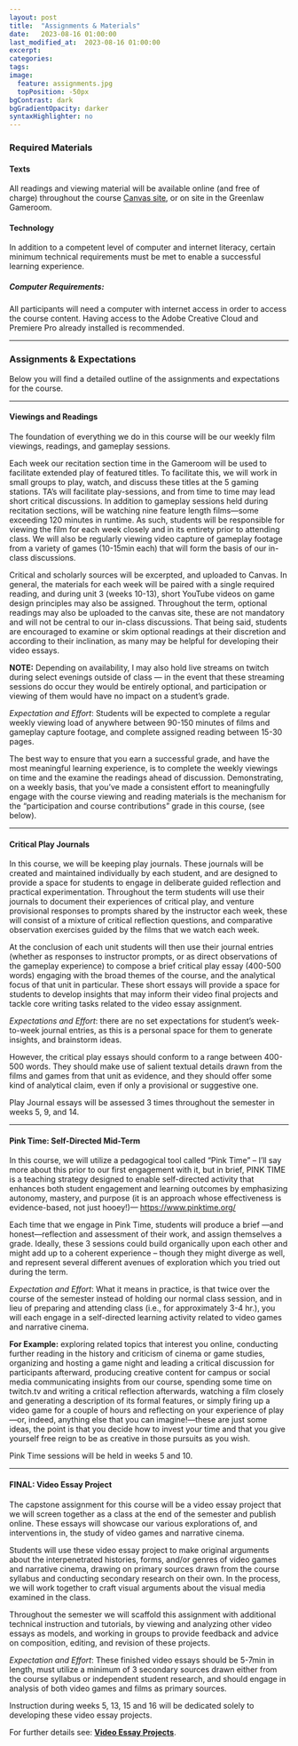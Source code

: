 ```yaml
---
layout: post
title:  "Assignments & Materials"
date:   2023-08-16 01:00:00
last_modified_at:  2023-08-16 01:00:00
excerpt: 
categories: 
tags: 
image:
  feature: assignments.jpg
  topPosition: -50px
bgContrast: dark
bgGradientOpacity: darker
syntaxHighlighter: no
---
```


### Required Materials

#### Texts
All readings and viewing material will be available online (and free of charge) throughout the course [Canvas site](https://uncch.instructure.com/courses/33866/files), or on site in the Greenlaw Gameroom.

#### Technology

In addition to a competent level of computer and internet literacy, certain minimum technical requirements must be met to enable a successful learning experience. 

##### Computer Requirements: 
All participants will need a computer with internet access in order to access the course content. Having access to the Adobe Creative Cloud and Premiere Pro already installed is recommended.

---

### Assignments & Expectations

Below you will find a detailed outline of the assignments and expectations for the course.

---

#### Viewings and Readings

The foundation of everything we do in this course will be our weekly film viewings, readings, and gameplay sessions.

Each week our recitation section time in the Gameroom will be used to facilitate extended play of featured titles. To facilitate this, we will work in small groups to play, watch, and discuss these titles at the 5 gaming stations. TA’s will facilitate play-sessions, and from time to time may lead short critical discussions. In addition to gameplay sessions held during recitation sections, will be watching nine feature length films—some exceeding 120 minutes in runtime. As such, students will be responsible for viewing the film for each week closely and in its entirety prior to attending class. We will also be regularly viewing video capture of gameplay footage from a variety of games (10-15min each) that will form the basis of our in-class discussions. 

Critical and scholarly sources will be excerpted, and uploaded to Canvas. In general, the materials for each week will be paired with a single required reading, and during unit 3 (weeks 10-13), short YouTube videos on game design principles may also be assigned. Throughout the term, optional readings may also be uploaded to the canvas site, these are not mandatory and will not be central to our in-class discussions. That being said, students are encouraged to examine or skim optional readings at their discretion and according to their inclination, as many may be helpful for developing their video essays. 

**NOTE:** Depending on availability, I may also hold live streams on twitch during select evenings outside of class — in the event that these streaming sessions do occur they would be entirely optional, and participation or viewing of them would have no impact on a student’s grade.

*Expectation and Effort*: Students will be expected to complete a regular weekly viewing load of anywhere between 90-150 minutes of films and gameplay capture footage, and complete assigned reading between 15-30 pages. 

The best way to ensure that you earn a successful grade, and have the most meaningful learning experience, is to complete the weekly viewings on time and the examine the readings ahead of discussion. Demonstrating, on a weekly basis, that you’ve made a consistent effort to meaningfully engage with the course viewing and reading materials is the mechanism for the “participation and course contributions” grade in this course, (see below).

---

#### Critical Play Journals

In this course, we will be keeping play journals. These journals will be created and maintained individually by each student, and are designed to provide a space for students to engage in deliberate guided reflection and practical experimentation. Throughout the term students will use their journals to document their experiences of critical play, and venture provisional responses to prompts shared by the instructor each week, these will consist of a mixture of critical reflection questions, and comparative observation exercises guided by the films that we watch each week. 

At the conclusion of each unit students will then use their journal entries (whether as responses to instructor prompts, or as direct observations of the gameplay experience) to compose a brief critical play essay (400-500 words) engaging with the broad themes of the course, and the analytical focus of that unit in particular. These short essays will provide a space for students to develop insights that may inform their video final projects and tackle core writing tasks related to the video essay assignment.

*Expectations and Effort*: there are no set expectations for student’s week-to-week journal entries, as this is a personal space for them to generate insights, and brainstorm ideas. 

However, the critical play essays should conform to a range between 400-500 words. They should make use of salient textual details drawn from the films and games from that unit as evidence, and they should offer some kind of analytical claim, even if only a provisional or suggestive one.

Play Journal essays will be assessed 3 times throughout the semester in weeks 5, 9, and 14.

---

#### Pink Time: Self-Directed Mid-Term

In this course, we will utilize a pedagogical tool called “Pink Time” – I’ll say more about this prior to our first engagement with it, but in brief, PINK TIME is a teaching strategy designed to enable self-directed activity that enhances both student engagement and learning outcomes by emphasizing autonomy, mastery, and purpose (it is an approach whose effectiveness is evidence-based, not just hooey!)— https://www.pinktime.org/ 

Each time that we engage in Pink Time, students will produce a brief —and honest—reflection and assessment of their work, and assign themselves a grade. Ideally, these 3 sessions could build organically upon each other and might add up to a coherent experience – though they might diverge as well, and represent several different avenues of exploration which you tried out during the term.

*Expectation and Effort*: What it means in practice, is that twice over the course of the semester instead of holding our normal class session, and in lieu of preparing and attending class (i.e., for approximately 3-4 hr.), you will each engage in a self-directed learning activity related to video games and narrative cinema. 

**For Example:** exploring related topics that interest you online, conducting further reading in the history and criticism of cinema or game studies, organizing and hosting a game night and leading a critical discussion for participants afterward, producing creative content for campus or social media communicating insights from our course, spending some time on twitch.tv and writing a critical reflection afterwards, watching a film closely and generating a description of its formal features, or simply firing up a video game for a couple of hours and reflecting on your experience of play—or, indeed, anything else that you can imagine!—these are just some ideas, the point is that you decide how to invest your time and that you give yourself free reign to be as creative in those pursuits as you wish.

Pink Time sessions will be held in weeks 5 and 10.

---

#### FINAL: Video Essay Project

The capstone assignment for this course will be a video essay project that we will screen together as a class at the end of the semester and publish online. These essays will showcase our various explorations of, and interventions in, the study of video games and narrative cinema. 

Students will use these video essay project to make original arguments about the interpenetrated histories, forms, and/or genres of video games and narrative cinema, drawing on primary sources drawn from the course syllabus and conducting secondary research on their own. In the process, we will work together to craft visual arguments about the visual media examined in the class.

Throughout the semester we will scaffold this assignment with additional technical instruction and tutorials, by viewing and analyzing other video essays as models, and working in groups to provide feedback and advice on composition, editing, and revision of these projects. 

*Expectation and Effort*: These finished video essays should be 5-7min in length, must utilize a minimum of 3 secondary sources drawn either from the course syllabus or independent student research, and should engage in analysis of both video games and films as primary sources.

Instruction during weeks 5, 13, 15 and 16 will be dedicated solely to developing these video essay projects. 

For further details see: [**Video Essay Projects**](https://sgotzler.github.io/ENGL-257//video-essays).